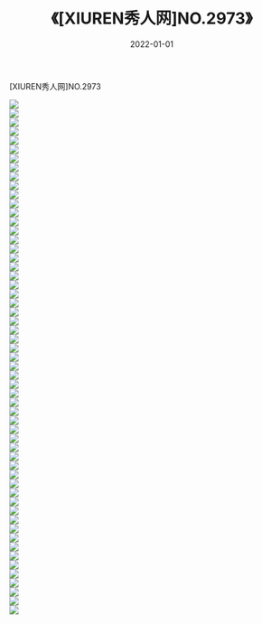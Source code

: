 ﻿---
layout: post
title:  《[XIUREN秀人网]NO.2973》
date:   2022-01-01
img: http://pic.660000.xyz/1:/秀人网/秀人网第03部分/[XIUREN秀人网]NO.2973/000.jpg
categories: [美女, 清纯, 唯美]
---

[XIUREN秀人网]NO.2973

 ![](http://pic.660000.xyz/1:/秀人网/秀人网第03部分/[XIUREN秀人网]NO.2973/001.jpg) <br>![](http://pic.660000.xyz/1:/秀人网/秀人网第03部分/[XIUREN秀人网]NO.2973/002.jpg) <br>![](http://pic.660000.xyz/1:/秀人网/秀人网第03部分/[XIUREN秀人网]NO.2973/003.jpg) <br>![](http://pic.660000.xyz/1:/秀人网/秀人网第03部分/[XIUREN秀人网]NO.2973/004.jpg) <br>![](http://pic.660000.xyz/1:/秀人网/秀人网第03部分/[XIUREN秀人网]NO.2973/005.jpg) <br>![](http://pic.660000.xyz/1:/秀人网/秀人网第03部分/[XIUREN秀人网]NO.2973/006.jpg) <br>![](http://pic.660000.xyz/1:/秀人网/秀人网第03部分/[XIUREN秀人网]NO.2973/007.jpg) <br>![](http://pic.660000.xyz/1:/秀人网/秀人网第03部分/[XIUREN秀人网]NO.2973/008.jpg) <br>![](http://pic.660000.xyz/1:/秀人网/秀人网第03部分/[XIUREN秀人网]NO.2973/009.jpg) <br>![](http://pic.660000.xyz/1:/秀人网/秀人网第03部分/[XIUREN秀人网]NO.2973/010.jpg) <br>![](http://pic.660000.xyz/1:/秀人网/秀人网第03部分/[XIUREN秀人网]NO.2973/011.jpg) <br>![](http://pic.660000.xyz/1:/秀人网/秀人网第03部分/[XIUREN秀人网]NO.2973/012.jpg) <br>![](http://pic.660000.xyz/1:/秀人网/秀人网第03部分/[XIUREN秀人网]NO.2973/013.jpg) <br>![](http://pic.660000.xyz/1:/秀人网/秀人网第03部分/[XIUREN秀人网]NO.2973/014.jpg) <br>![](http://pic.660000.xyz/1:/秀人网/秀人网第03部分/[XIUREN秀人网]NO.2973/015.jpg) <br>![](http://pic.660000.xyz/1:/秀人网/秀人网第03部分/[XIUREN秀人网]NO.2973/016.jpg) <br>![](http://pic.660000.xyz/1:/秀人网/秀人网第03部分/[XIUREN秀人网]NO.2973/017.jpg) <br>![](http://pic.660000.xyz/1:/秀人网/秀人网第03部分/[XIUREN秀人网]NO.2973/018.jpg) <br>![](http://pic.660000.xyz/1:/秀人网/秀人网第03部分/[XIUREN秀人网]NO.2973/019.jpg) <br>![](http://pic.660000.xyz/1:/秀人网/秀人网第03部分/[XIUREN秀人网]NO.2973/020.jpg) <br>![](http://pic.660000.xyz/1:/秀人网/秀人网第03部分/[XIUREN秀人网]NO.2973/021.jpg) <br>![](http://pic.660000.xyz/1:/秀人网/秀人网第03部分/[XIUREN秀人网]NO.2973/022.jpg) <br>![](http://pic.660000.xyz/1:/秀人网/秀人网第03部分/[XIUREN秀人网]NO.2973/023.jpg) <br>![](http://pic.660000.xyz/1:/秀人网/秀人网第03部分/[XIUREN秀人网]NO.2973/024.jpg) <br>![](http://pic.660000.xyz/1:/秀人网/秀人网第03部分/[XIUREN秀人网]NO.2973/025.jpg) <br>![](http://pic.660000.xyz/1:/秀人网/秀人网第03部分/[XIUREN秀人网]NO.2973/026.jpg) <br>![](http://pic.660000.xyz/1:/秀人网/秀人网第03部分/[XIUREN秀人网]NO.2973/027.jpg) <br>![](http://pic.660000.xyz/1:/秀人网/秀人网第03部分/[XIUREN秀人网]NO.2973/028.jpg) <br>![](http://pic.660000.xyz/1:/秀人网/秀人网第03部分/[XIUREN秀人网]NO.2973/029.jpg) <br>![](http://pic.660000.xyz/1:/秀人网/秀人网第03部分/[XIUREN秀人网]NO.2973/030.jpg) <br>![](http://pic.660000.xyz/1:/秀人网/秀人网第03部分/[XIUREN秀人网]NO.2973/031.jpg) <br>![](http://pic.660000.xyz/1:/秀人网/秀人网第03部分/[XIUREN秀人网]NO.2973/032.jpg) <br>![](http://pic.660000.xyz/1:/秀人网/秀人网第03部分/[XIUREN秀人网]NO.2973/033.jpg) <br>![](http://pic.660000.xyz/1:/秀人网/秀人网第03部分/[XIUREN秀人网]NO.2973/034.jpg) <br>![](http://pic.660000.xyz/1:/秀人网/秀人网第03部分/[XIUREN秀人网]NO.2973/035.jpg) <br>![](http://pic.660000.xyz/1:/秀人网/秀人网第03部分/[XIUREN秀人网]NO.2973/036.jpg) <br>![](http://pic.660000.xyz/1:/秀人网/秀人网第03部分/[XIUREN秀人网]NO.2973/037.jpg) <br>![](http://pic.660000.xyz/1:/秀人网/秀人网第03部分/[XIUREN秀人网]NO.2973/038.jpg) <br>![](http://pic.660000.xyz/1:/秀人网/秀人网第03部分/[XIUREN秀人网]NO.2973/039.jpg) <br>![](http://pic.660000.xyz/1:/秀人网/秀人网第03部分/[XIUREN秀人网]NO.2973/040.jpg) <br>![](http://pic.660000.xyz/1:/秀人网/秀人网第03部分/[XIUREN秀人网]NO.2973/041.jpg) <br>![](http://pic.660000.xyz/1:/秀人网/秀人网第03部分/[XIUREN秀人网]NO.2973/042.jpg) <br>![](http://pic.660000.xyz/1:/秀人网/秀人网第03部分/[XIUREN秀人网]NO.2973/043.jpg) <br>![](http://pic.660000.xyz/1:/秀人网/秀人网第03部分/[XIUREN秀人网]NO.2973/044.jpg) <br>![](http://pic.660000.xyz/1:/秀人网/秀人网第03部分/[XIUREN秀人网]NO.2973/045.jpg) <br>![](http://pic.660000.xyz/1:/秀人网/秀人网第03部分/[XIUREN秀人网]NO.2973/046.jpg) <br>![](http://pic.660000.xyz/1:/秀人网/秀人网第03部分/[XIUREN秀人网]NO.2973/047.jpg) <br>![](http://pic.660000.xyz/1:/秀人网/秀人网第03部分/[XIUREN秀人网]NO.2973/048.jpg) <br>![](http://pic.660000.xyz/1:/秀人网/秀人网第03部分/[XIUREN秀人网]NO.2973/049.jpg) <br>![](http://pic.660000.xyz/1:/秀人网/秀人网第03部分/[XIUREN秀人网]NO.2973/050.jpg) <br>![](http://pic.660000.xyz/1:/秀人网/秀人网第03部分/[XIUREN秀人网]NO.2973/051.jpg) <br>![](http://pic.660000.xyz/1:/秀人网/秀人网第03部分/[XIUREN秀人网]NO.2973/052.jpg) <br>![](http://pic.660000.xyz/1:/秀人网/秀人网第03部分/[XIUREN秀人网]NO.2973/053.jpg) <br>![](http://pic.660000.xyz/1:/秀人网/秀人网第03部分/[XIUREN秀人网]NO.2973/054.jpg) <br>![](http://pic.660000.xyz/1:/秀人网/秀人网第03部分/[XIUREN秀人网]NO.2973/055.jpg) <br>![](http://pic.660000.xyz/1:/秀人网/秀人网第03部分/[XIUREN秀人网]NO.2973/056.jpg) <br>![](http://pic.660000.xyz/1:/秀人网/秀人网第03部分/[XIUREN秀人网]NO.2973/057.jpg) <br>
